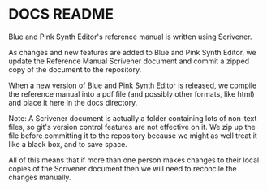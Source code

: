 # DOCS README

Blue and Pink Synth Editor's reference manual is written using Scrivener. 

As changes and new features are added to Blue and Pink Synth Editor, we
update the Reference Manual Scrivener document and commit a zipped copy
of the document to the repository.

When a new version of Blue and Pink Synth Editor is released, we compile
the reference manual into a pdf file (and possibly other formats, like html)
and place it here in the docs directory.

Note:
A Scrivener document is actually a folder containing lots of non-text files, so 
git's version control features are not effective on it. We zip up the file before
committing it to the repository because we might as well treat it like a black box,
and to save space.

All of this means that if more than one person makes changes to their local copies
of the Scrivener document then we will need to reconcile the changes manually.
